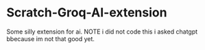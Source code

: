 # Scratch-Groq-AI-extension
Some silly extension for ai. NOTE i did not code this i asked chatgpt  bbecause im  not that good yet. 
